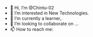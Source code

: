 - 👋 Hi, I’m @Chintu-02
- 👀 I’m interested in New Technologies.
- 🌱 I’m currently a learner,.
- 💞️ I’m looking to collaborate on ...
- 📫 How to reach me: 

<!---
Chintu-02/Chintu-02 is a ✨ special ✨ repository because its `README.md` (this file) appears on your GitHub profile.
You can click the Preview link to take a look at your changes.
--->

